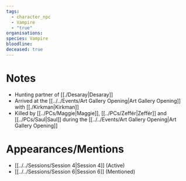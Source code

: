 ```yaml
---
tags:
  - character_npc
  - Vampire
  - "true"
organisations: 
species: Vampire
bloodline: 
deceased: true
---
```


# Notes
- Hunting partner of [[./Desaray|Desaray]]
- Arrived at the [[../../Events/Art Gallery Opening|Art Gallery Opening]] with [[./Kirkman|Kirkman]]
- Killed by [[../PCs/Maggie|Maggie]], [[../PCs/Zeffér|Zeffér]] and [[../PCs/Saul|Saul]] during the [[../../Events/Art Gallery Opening|Art Gallery Opening]]

# Appearances/Mentions

- [[../../Sessions/Session 4|Session 4]] (Active)
- [[../../Sessions/Session 6|Session 6]] (Mentioned)
